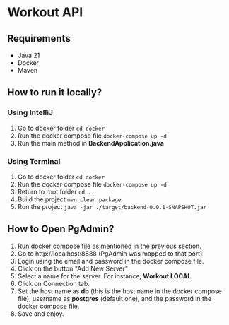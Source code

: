 # Workout API

## Requirements
- Java 21
- Docker
- Maven

## How to run it locally?

### Using IntelliJ
1) Go to docker folder `cd docker`
2) Run the docker compose file `docker-compose up -d`
3) Run the main method in **BackendApplication.java**

### Using Terminal
1) Go to docker folder `cd docker`
2) Run the docker compose file `docker-compose up -d`
3) Return to root folder `cd ..`
4) Build the project `mvn clean package`
5) Run the project `java -jar ./target/backend-0.0.1-SNAPSHOT.jar`

## How to Open PgAdmin?
1) Run docker compose file as mentioned in the previous section.
2) Go to http://localhost:8888 (PgAdmin was mapped to that port)
3) Login using the email and password in the docker compose file.
4) Click on the button "Add New Server"
5) Select a name for the server. For instance, **Workout LOCAL**
6) Click on Connection tab.
7) Set the host name as **db** (this is the host name in the docker compose file), username as **postgres** (default one), and the password in the docker compose file.
8) Save and enjoy.
